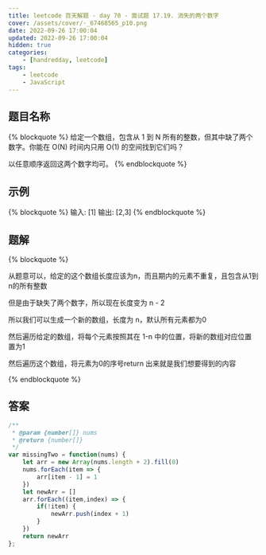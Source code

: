 ```yaml
---
title: leetcode 百天解题 - day 70 - 面试题 17.19. 消失的两个数字
cover: /assets/cover/·_67468565_p10.png
date: 2022-09-26 17:00:04
updated: 2022-09-26 17:00:04
hidden: true
categories:
    - [handredday, leetcode]
tags:
    - leetcode
    - JavaScript
---
```


## 题目名称

{% blockquote %}
给定一个数组，包含从 1 到 N 所有的整数，但其中缺了两个数字。你能在 O(N) 时间内只用 O(1) 的空间找到它们吗？

以任意顺序返回这两个数字均可。
{% endblockquote %}

## 示例

{% blockquote %}
输入: [1]
输出: [2,3]
{% endblockquote %}


## 题解

{% blockquote %}

从题意可以，给定的这个数组长度应该为n，而且期内的元素不重复，且包含从1到n的所有整数

但是由于缺失了两个数字，所以现在长度变为 n - 2

所以我们可以生成一个新的数组，长度为 n，默认所有元素都为0

然后遍历给定的数组，将每个元素按照其在 1-n 中的位置，将新的数组对应位置置为1

然后遍历这个数组，将元素为0的序号return 出来就是我们想要得到的内容

{% endblockquote %}

## 答案

~~~js
/**
 * @param {number[]} nums
 * @return {number[]}
 */
var missingTwo = function(nums) {
    let arr = new Array(nums.length + 2).fill(0)
    nums.forEach(item => {
        arr[item - 1] = 1
    })
    let newArr = []
    arr.forEach((item,index) => {
        if(!item) {
            newArr.push(index + 1)
        }
    })
    return newArr
};
~~~